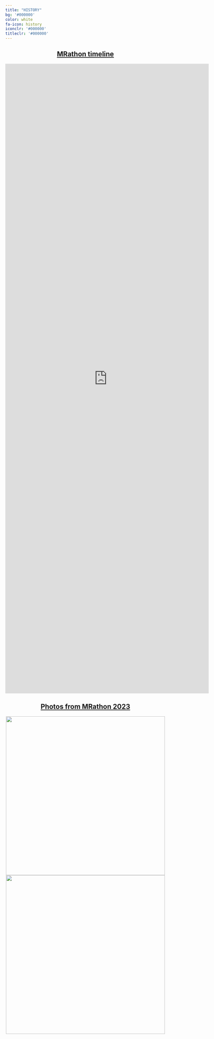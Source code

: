 ```yaml
---
title: "HISTORY"
bg: '#000000'
color: white
fa-icon: history
iconclr: '#000000'
titleclr: '#000000'
---
```



<center><h2><a href="https://mrathon.github.io">MRathon timeline</a></h2></center>


<center><iframe src="https://mrathon.github.io/" width="640" height="1982" frameborder="0" marginheight="0" marginwidth="0"></iframe></center>


<center><h2><a href="https://mrathon.github.io">Photos from MRathon 2023</a></h2></center>

<center>
<img src="https://substackcdn.com/image/fetch/w_1456,c_limit,f_webp,q_auto:good,fl_progressive:steep/https%3A%2F%2Fsubstack-post-media.s3.amazonaws.com%2Fpublic%2Fimages%2F2ef766ed-6a67-4d04-826b-b398da55c371_2048x1536.jpeg" style="width:500px">

<img src="https://substackcdn.com/image/fetch/w_1456,c_limit,f_webp,q_auto:good,fl_progressive:steep/https%3A%2F%2Fsubstack-post-media.s3.amazonaws.com%2Fpublic%2Fimages%2Fd27d6b93-a0e1-4ff5-a900-54f4856c07f1_4032x3024.jpeg" style="width:500px">
</center>